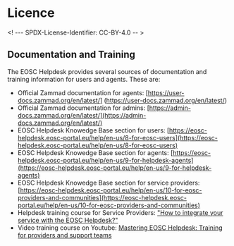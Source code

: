 # Licence

<! --- SPDX-License-Identifier: CC-BY-4.0  -- >

## Documentation and Training

The EOSC Helpdesk provides several sources of documentation and training information for users and agents. These are: 

* Official Zammad documentation for agents: [https://user-docs.zammad.org/en/latest/] (https://user-docs.zammad.org/en/latest/)
* Official Zammad documentation for admins: [https://admin-docs.zammad.org/en/latest/](https://admin-docs.zammad.org/en/latest/)
* EOSC Helpdesk Knowedge Base section for users: [https://eosc-helpdesk.eosc-portal.eu/help/en-us/8-for-eosc-users](https://eosc-helpdesk.eosc-portal.eu/help/en-us/8-for-eosc-users)
* EOSC Helpdesk Knowedge Base section for agents: [https://eosc-helpdesk.eosc-portal.eu/help/en-us/9-for-helpdesk-agents](https://eosc-helpdesk.eosc-portal.eu/help/en-us/9-for-helpdesk-agents)
* EOSC Helpdesk Knowedge Base section for service providers:[https://eosc-helpdesk.eosc-portal.eu/help/en-us/10-for-eosc-providers-and-communities](https://eosc-helpdesk.eosc-portal.eu/help/en-us/10-for-eosc-providers-and-communities)
* Helpdesk training course for Service Providers: ["How to integrate your service with the EOSC Helpdesk?"](https://rise.articulate.com/share/wHRUfW57cJ3Im9bwR_OGBuVrzOZ2Z8sE#/)
* Video training course on Youtube: [ Mastering EOSC Helpdesk: Training for providers and support teams ](https://www.youtube.com/watch?v=UePSDUSy4dY)

